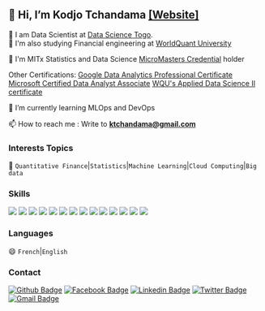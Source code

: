 ## 👋 Hi, I’m Kodjo Tchandama [[Website]](https://ktchandama.github.io/)

🔭 I am Data Scientist at [Data Science Togo](https://www.datasciencetogo.org).<br>
📔 I'm also studying Financial engineering at [WorldQuant University](https://wqu.edu)<br>

📔 I'm MITx Statistics and Data Science [MicroMasters Credential](https://micromasters.mit.edu/letter/program/3658b48e-ad65-48eb-bf6c-1d1edaa3e103) holder<br>

Other Certifications:
[Google Data Analytics Professional Certificate](https://www.credly.com/badges/dbe56a1a-a4da-4ee8-b617-335094f4691d?source=linked_in_profile) <br>
[Microsoft Certified Data Analyst Associate](https://www.credly.com/badges/05331e95-5ed6-44eb-bb22-c0a71720f45d?source=linked_in_profile)
[WQU's Applied Data Science II certificate](https://www.credly.com/badges/08176999-6830-4aab-ba11-b879320ffc05?source=linked_in_profile)

🌱 I’m currently learning MLOps and DevOps<br>

📫 How to reach me : Write to <b>ktchandama@gmail.com</b><br>

### Interests Topics
💬  `Quantitative Finance`|`Statistics`|`Machine Learning`|`Cloud Computing`|`Big data`

### Skills
<p>
  <img src="https://img.shields.io/badge/Python-%E2%98%85%E2%98%85%E2%98%85%E2%98%85%E2%98%85-important" />
  
  <img src="https://img.shields.io/badge/Excel-%E2%98%85%E2%98%85%E2%98%85%E2%98%85%E2%98%85-informational" />
  <img src="https://img.shields.io/badge/SQL-%E2%98%85%E2%98%85%E2%98%85%E2%98%85%E2%98%85-informational" />
  <img src="https://img.shields.io/badge/R-%E2%98%85%E2%98%85%E2%98%85%E2%98%85%E2%98%85-important" />
  <img src="https://img.shields.io/badge/Tensorflow-%E2%98%85%E2%98%85%E2%98%85%E2%98%85%E2%98%85-important" />
  <img src="https://img.shields.io/badge/Scikit-%E2%98%85%E2%98%85%E2%98%85%E2%98%85%E2%98%85-important" />
  <img src="https://img.shields.io/badge/Pytorch-%E2%98%85%E2%98%85%E2%98%85%E2%98%85%E2%98%85-important" />
  <img src="https://img.shields.io/badge/HTML5-%E2%98%85%E2%98%85%E2%98%85%E2%98%85%E2%98%85-informational" />
  <img src="https://img.shields.io/badge/CSS3-%E2%98%85%E2%98%85%E2%98%85%E2%98%85%E2%98%85-informational" />
  <img src="https://img.shields.io/badge/Flask-%E2%98%85%E2%98%85%E2%98%85%E2%98%85%E2%98%85-informational" />
  <img src="https://img.shields.io/badge/Django-%E2%98%85%E2%98%85%E2%98%85%E2%98%85%E2%98%85-informational" />
  <img src="https://img.shields.io/badge/Docker-%E2%98%85%E2%98%85%E2%98%85%E2%98%85%E2%98%85-important" />
  <img src="https://img.shields.io/badge/Tableau-%E2%98%85%E2%98%85%E2%98%85%E2%98%85%E2%98%85-important" />
  <img src="https://img.shields.io/badge/Power BI-%E2%98%85%E2%98%85%E2%98%85%E2%98%85%E2%98%85-important" />
</p>

### Languages
😄 `French`|`English`

### Contact
[![Github Badge](https://img.shields.io/badge/-Github-000?style=flat-square&logo=Github&logoColor=white&link=https://github.com/ktchandama)](https://github.com/ktchandama) [![Facebook Badge](https://img.shields.io/badge/-Facebook-blue?style=flat-square&logo=Facebook&logoColor=white&link=https://www.facebook.com/ktchandama)](https://www.facebook.com/ktchandama) [![Linkedin Badge](https://img.shields.io/badge/-LinkedIn-blue?style=flat-square&logo=Linkedin&logoColor=white&link=https://www.linkedin.com/in/ktchandama/)](https://www.linkedin.com/in/ktchandama/) [![Twitter Badge](https://img.shields.io/badge/-Twitter-blue?style=flat-square&logo=Twitter&logoColor=white&link=https://www.twitter.com/ktchandama)](https://www.twitter.com/ktchandama) [![Gmail Badge](https://img.shields.io/badge/-Gmail-c14438?style=flat-square&logo=Gmail&logoColor=white&link=mailto:ktchandama@gmail.com)](mailto:ktchandama@gmail.com)

<!---
ktchandama/ktchandama is a ✨ special ✨ repository because its `README.md` (this file) appears on your GitHub profile.
You can click the Preview link to take a look at your changes.
--->
